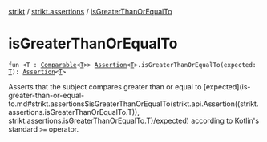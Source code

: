 [strikt](../index.md) / [strikt.assertions](index.md) / [isGreaterThanOrEqualTo](./is-greater-than-or-equal-to.md)

# isGreaterThanOrEqualTo

`fun <T : `[`Comparable`](https://kotlinlang.org/api/latest/jvm/stdlib/kotlin/-comparable/index.html)`<`[`T`](is-greater-than-or-equal-to.md#T)`>> `[`Assertion`](../strikt.api/-assertion/index.md)`<`[`T`](is-greater-than-or-equal-to.md#T)`>.isGreaterThanOrEqualTo(expected: `[`T`](is-greater-than-or-equal-to.md#T)`): `[`Assertion`](../strikt.api/-assertion/index.md)`<`[`T`](is-greater-than-or-equal-to.md#T)`>`

Asserts that the subject compares greater than or equal to [expected](is-greater-than-or-equal-to.md#strikt.assertions$isGreaterThanOrEqualTo(strikt.api.Assertion((strikt.assertions.isGreaterThanOrEqualTo.T)), strikt.assertions.isGreaterThanOrEqualTo.T)/expected)
according to Kotlin's standard `>=` operator.

